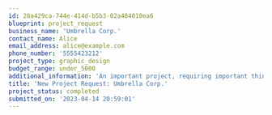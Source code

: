 ```yaml
---
id: 28a429ca-744e-414d-b5b3-02a484010ea6
blueprint: project_request
business_name: 'Umbrella Corp.'
contact_name: Alice
email_address: alice@example.com
phone_number: '5555423212'
project_type: graphic_design
budget_range: under_5000
additional_information: 'An important project, requiring important things.'
title: 'New Project Request: Umbrella Corp.'
project_status: completed
submitted_on: '2023-04-14 20:59:01'
---
```

